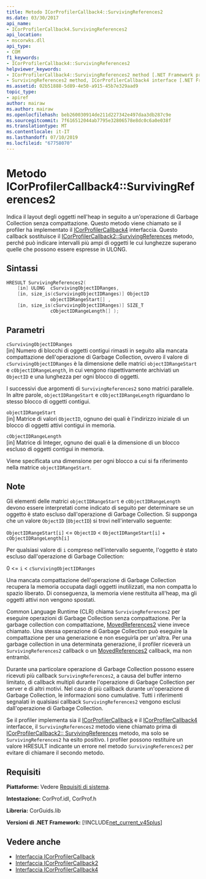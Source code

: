 ```yaml
---
title: Metodo ICorProfilerCallback4::SurvivingReferences2
ms.date: 03/30/2017
api_name:
- ICorProfilerCallback4.SurvivingReferences2
api_location:
- mscorwks.dll
api_type:
- COM
f1_keywords:
- ICorProfilerCallback4::SurvivingReferences2
helpviewer_keywords:
- ICorProfilerCallback4::SurvivingReferences2 method [.NET Framework profiling]
- SurvivingReferences2 method, ICorProfilerCallback4 interface [.NET Framework profiling]
ms.assetid: 02b51888-5d89-4e50-a915-45b7e329aad9
topic_type:
- apiref
author: mairaw
ms.author: mairaw
ms.openlocfilehash: beb260030914de211d227342e497daa3db287c9e
ms.sourcegitcommit: 7f616512044ab7795e32806578e8dc0c6a0e038f
ms.translationtype: MT
ms.contentlocale: it-IT
ms.lasthandoff: 07/10/2019
ms.locfileid: "67758070"
---
```

# <a name="icorprofilercallback4survivingreferences2-method"></a>Metodo ICorProfilerCallback4::SurvivingReferences2
Indica il layout degli oggetti nell'heap in seguito a un'operazione di Garbage Collection senza compattazione. Questo metodo viene chiamato se il profiler ha implementato il [ICorProfilerCallback4](../../../../docs/framework/unmanaged-api/profiling/icorprofilercallback4-interface.md) interfaccia. Questo callback sostituisce il [ICorProfilerCallback2::SurvivingReferences](../../../../docs/framework/unmanaged-api/profiling/icorprofilercallback2-survivingreferences-method.md) metodo, perché può indicare intervalli più ampi di oggetti le cui lunghezze superano quelle che possono essere espresse in ULONG.  
  
## <a name="syntax"></a>Sintassi  
  
```cpp  
HRESULT SurvivingReferences2(  
    [in] ULONG  cSurvivingObjectIDRanges,  
    [in, size_is(cSurvivingObjectIDRanges)] ObjectID  
                objectIDRangeStart[] ,  
    [in, size_is(cSurvivingObjectIDRanges)] SIZE_T  
                cObjectIDRangeLength[] );  
```  
  
## <a name="parameters"></a>Parametri  
 `cSurvivingObjectIDRanges`  
 [in] Numero di blocchi di oggetti contigui rimasti in seguito alla mancata compattazione dell'operazione di Garbage Collection, ovvero il valore di `cSurvivingObjectIDRanges` è la dimensione delle matrici `objectIDRangeStart` e `cObjectIDRangeLength`, in cui vengono rispettivamente archiviati un `ObjectID` e una lunghezza per ogni blocco di oggetti.  
  
 I successivi due argomenti di `SurvivingReferences2` sono matrici parallele. In altre parole, `objectIDRangeStart` e `cObjectIDRangeLength` riguardano lo stesso blocco di oggetti contigui.  
  
 `objectIDRangeStart`  
 [in] Matrice di valori `ObjectID`, ognuno dei quali è l'indirizzo iniziale di un blocco di oggetti attivi contigui in memoria.  
  
 `cObjectIDRangeLength`  
 [in] Matrice di Integer, ognuno dei quali è la dimensione di un blocco escluso di oggetti contigui in memoria.  
  
 Viene specificata una dimensione per ogni blocco a cui si fa riferimento nella matrice `objectIDRangeStart`.  
  
## <a name="remarks"></a>Note  
 Gli elementi delle matrici `objectIDRangeStart` e `cObjectIDRangeLength` devono essere interpretati come indicato di seguito per determinare se un oggetto è stato escluso dall'operazione di Garbage Collection. Si supponga che un valore `ObjectID` (`ObjectID`) si trovi nell'intervallo seguente:  
  
 `ObjectIDRangeStart[i]` <= `ObjectID` < `ObjectIDRangeStart[i]` + `cObjectIDRangeLength[i]`  
  
 Per qualsiasi valore di `i` compreso nell'intervallo seguente, l'oggetto è stato escluso dall'operazione di Garbage Collection:  
  
 0 <= `i` < `cSurvivingObjectIDRanges`  
  
 Una mancata compattazione dell'operazione di Garbage Collection recupera la memoria occupata dagli oggetti inutilizzati, ma non compatta lo spazio liberato. Di conseguenza, la memoria viene restituita all'heap, ma gli oggetti attivi non vengono spostati.  
  
 Common Language Runtime (CLR) chiama `SurvivingReferences2` per eseguire operazioni di Garbage Collection senza compattazione. Per la garbage collection con compattazione, [MovedReferences2](../../../../docs/framework/unmanaged-api/profiling/icorprofilercallback4-movedreferences2-method.md) viene invece chiamato. Una stessa operazione di Garbage Collection può eseguire la compattazione per una generazione e non eseguirla per un'altra. Per una garbage collection in una determinata generazione, il profiler riceverà un `SurvivingReferences2` callback o un [MovedReferences2](../../../../docs/framework/unmanaged-api/profiling/icorprofilercallback4-movedreferences2-method.md) callback, ma non entrambi.  
  
 Durante una particolare operazione di Garbage Collection possono essere ricevuti più callback `SurvivingReferences2`, a causa del buffer interno limitato, di callback multipli durante l'operazione di Garbage Collection per server e di altri motivi. Nel caso di più callback durante un'operazione di Garbage Collection, le informazioni sono cumulative. Tutti i riferimenti segnalati in qualsiasi callback `SurvivingReferences2` vengono esclusi dall'operazione di Garbage Collection.  
  
 Se il profiler implementa sia il [ICorProfilerCallback](../../../../docs/framework/unmanaged-api/profiling/icorprofilercallback-interface.md) e il [ICorProfilerCallback4](../../../../docs/framework/unmanaged-api/profiling/icorprofilercallback4-interface.md) interfacce, il `SurvivingReferences2` metodo viene chiamato prima di [ICorProfilerCallback2:: SurvivingReferences](../../../../docs/framework/unmanaged-api/profiling/icorprofilercallback2-survivingreferences-method.md) metodo, ma solo se `SurvivingReferences2` ha esito positivo. I profiler possono restituire un valore HRESULT indicante un errore nel metodo `SurvivingReferences2` per evitare di chiamare il secondo metodo.  
  
## <a name="requirements"></a>Requisiti  
 **Piattaforme:** Vedere [Requisiti di sistema](../../../../docs/framework/get-started/system-requirements.md).  
  
 **Intestazione:** CorProf.idl, CorProf.h  
  
 **Libreria:** CorGuids.lib  
  
 **Versioni di .NET Framework:** [!INCLUDE[net_current_v45plus](../../../../includes/net-current-v45plus-md.md)]  
  
## <a name="see-also"></a>Vedere anche

- [Interfaccia ICorProfilerCallback](../../../../docs/framework/unmanaged-api/profiling/icorprofilercallback-interface.md)
- [Interfaccia ICorProfilerCallback2](../../../../docs/framework/unmanaged-api/profiling/icorprofilercallback2-interface.md)
- [Interfaccia ICorProfilerCallback4](../../../../docs/framework/unmanaged-api/profiling/icorprofilercallback4-interface.md)
